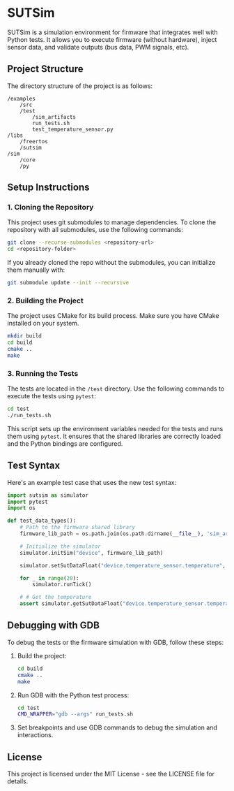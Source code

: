 
# SUTSim

SUTSim is a simulation environment for firmware that integrates well with Python tests. It allows you to execute firmware (without hardware), inject sensor data, and validate outputs (bus data, PWM signals, etc).

## Project Structure

The directory structure of the project is as follows:

```
/examples
    /src
    /test
        /sim_artifacts
        run_tests.sh
        test_temperature_sensor.py
/libs
    /freertos
    /sutsim
/sim
    /core
    /py
```

## Setup Instructions

### 1. Cloning the Repository

This project uses git submodules to manage dependencies. To clone the repository with all submodules, use the following commands:

```bash
git clone --recurse-submodules <repository-url>
cd <repository-folder>
```

If you already cloned the repo without the submodules, you can initialize them manually with:

```bash
git submodule update --init --recursive
```

### 2. Building the Project

The project uses CMake for its build process. Make sure you have CMake installed on your system.

```bash
mkdir build
cd build
cmake ..
make
```

### 3. Running the Tests

The tests are located in the `/test` directory. Use the following commands to execute the tests using `pytest`:

```bash
cd test
./run_tests.sh
```

This script sets up the environment variables needed for the tests and runs them using `pytest`. It ensures that the shared libraries are correctly loaded and the Python bindings are configured.

## Test Syntax

Here's an example test case that uses the new test syntax:

```python
import sutsim as simulator
import pytest
import os

def test_data_types():
    # Path to the firmware shared library
    firmware_lib_path = os.path.join(os.path.dirname(__file__), 'sim_artifacts', 'libfirmware.so')

    # Initialize the simulator
    simulator.initSim("device", firmware_lib_path)

    simulator.setSutDataFloat("device.temperature_sensor.temperature", 100.0)

    for _ in range(20):
        simulator.runTick()

    # # Get the temperature
    assert simulator.getSutDataFloat("device.temperature_sensor.temperature") == 100.0
```

## Debugging with GDB

To debug the tests or the firmware simulation with GDB, follow these steps:

1. Build the project:

   ```bash
   cd build
   cmake ..
   make
   ```

2. Run GDB with the Python test process:

   ```bash
   cd test
   CMD_WRAPPER="gdb --args" run_tests.sh
   ```

3. Set breakpoints and use GDB commands to debug the simulation and interactions.

## License

This project is licensed under the MIT License - see the LICENSE file for details.
